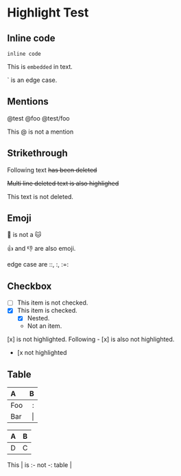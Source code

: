 Highlight Test
==============


## Inline code

`inline code`

This is `embedded` in text.

\` is an edge case.


## Mentions

@test @foo @test/foo

This @ is not a mention


## Strikethrough

Following text ~~has been deleted~~

~~Multi line
deleted text
is also highlighed~~

This text is not deleted.


## Emoji

:dog: is not a :cat:

:+1: and :-1: are also emoji.

edge case are ::, :, :=:


## Checkbox

- [ ] This item is not checked.
- [x] This item is checked.
  - [x] Nested.
  - Not an item.

[x] is not highlighted.
Following - [x] is also not highlighted.
- [x not highlighted


## Table

|  A  |  B  |
|:----|----:|
| Foo | :   |
| Bar | \|  |

  | A | B |
  |---|---|
  | D | C |

This | is :- not -: table |

